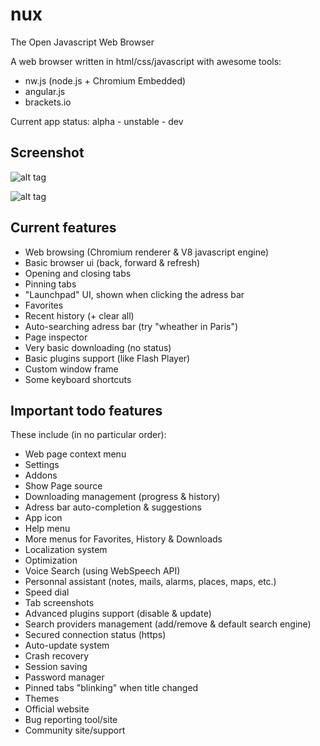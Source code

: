 # nux
The Open Javascript Web Browser

A web browser written in html/css/javascript with awesome tools:

- nw.js (node.js + Chromium Embedded)
- angular.js
- brackets.io

Current app status: alpha - unstable - dev

## Screenshot

![alt tag](http://bytevortex.net/nux/screenshots/nux.png)

![alt tag](http://bytevortex.net/nux/screenshots/nux2.png)

## Current features

- Web browsing (Chromium renderer & V8 javascript engine)
- Basic browser ui (back, forward & refresh)
- Opening and closing tabs
- Pinning tabs
- "Launchpad" UI, shown when clicking the adress bar
- Favorites
- Recent history (+ clear all)
- Auto-searching adress bar (try "wheather in Paris")
- Page inspector
- Very basic downloading (no status)
- Basic plugins support (like Flash Player)
- Custom window frame
- Some keyboard shortcuts

## Important todo features

These include (in no particular order):

- Web page context menu
- Settings
- Addons
- Show Page source
- Downloading management (progress & history)
- Adress bar auto-completion & suggestions
- App icon
- Help menu
- More menus for Favorites, History & Downloads
- Localization system
- Optimization
- Voice Search (using WebSpeech API)
- Personnal assistant (notes, mails, alarms, places, maps, etc.)
- Speed dial
- Tab screenshots
- Advanced plugins support (disable & update)
- Search providers management (add/remove & default search engine)
- Secured connection status (https)
- Auto-update system
- Crash recovery
- Session saving
- Password manager
- Pinned tabs "blinking" when title changed
- Themes
- Official website
- Bug reporting tool/site
- Community site/support

